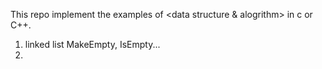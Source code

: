 This repo implement the examples of <data structure & alogrithm> in c or C++.

1. linked list
	MakeEmpty, IsEmpty...
2. 

